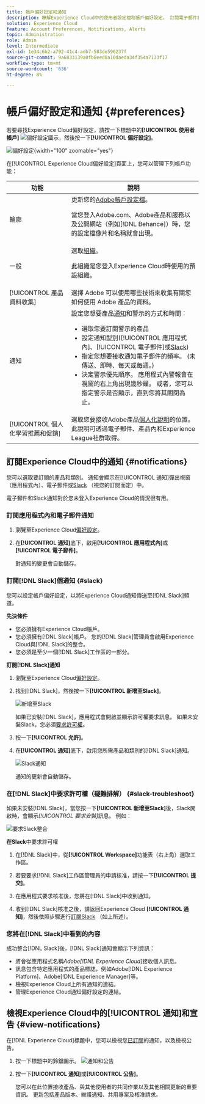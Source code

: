 ```yaml
---
title: 帳戶偏好設定和通知
description: 瞭解Experience Cloud中的使用者設定檔和帳戶偏好設定。 訂閱電子郵件和 [!DNL Slack]的產品通知，並設定產品警示。
solution: Experience Cloud
feature: Account Preferences, Notifications, Alerts
topic: Administration
role: Admin
level: Intermediate
exl-id: 1e34c6b2-a792-41c4-adb7-583de596237f
source-git-commit: 9a6833139a0fb8eed8a10daeda34f354a7133f17
workflow-type: tm+mt
source-wordcount: '636'
ht-degree: 8%

---
```


# 帳戶偏好設定和通知 {#preferences}

若要尋找Experience Cloud偏好設定，請按一下標題中的&#x200B;**[!UICONTROL 使用者帳戶]** ![偏好設定](../assets/preferences-icon-sm.png)圖示，然後按一下&#x200B;**[!UICONTROL 偏好設定]**。

![偏好設定](../assets/preferences-navigation.png){width="100" zoomable="yes"}

在[!UICONTROL Experience Cloud偏好設定]頁面上，您可以管理下列帳戶功能：

| 功能 | 說明 |
|--- |--- |
| 輪廓 | 更新您的[Adobe帳戶設定檔](https://account.adobe.com/tw/profile)。 <p>當您登入Adobe.com、Adobe產品和服務以及公開網站（例如[!DNL Behance]）時，您的設定檔像片和名稱就會出現。 |
| 一般 | 選取[組織](../administration/organizations.md)。<p>此組織是您登入Experience Cloud時使用的預設組織。 |
| [!UICONTROL 產品資料收集] | 選擇 Adobe 可以使用哪些技術來收集有關您如何使用 Adobe 產品的資料。 |
| 通知 | 設定您想要產品[通知](#subscribe-to-notifications-in-experience-cloud)和警示的方式和時間： <ul><li>選取您要訂閱警示的產品</li><li>設定通知型別([!UICONTROL 應用程式內]、[!UICONTROL 電子郵件]或[Slack](#slack-notifications))</li><li>指定您想要接收通知電子郵件的頻率。 (未傳送、即時、每天或每週。)</li><li>決定警示優先順序。 應用程式內警報會在視窗的右上角出現幾秒鐘。 或者，您可以指定警示是否顯示，直到您將其關閉為止。</li></ul> |
| [!UICONTROL 個人化學習推薦和促銷] | 選取您要接收Adobe產品[個人化說明](personalized-learning.md)的位置。 此說明可透過電子郵件、產品內和Experience League社群取得。 |

## 訂閱Experience Cloud中的通知 {#notifications}

您可以選取要訂閱的產品和類別。 通知會顯示在[!UICONTROL 通知]彈出視窗（應用程式內）、電子郵件或[Slack](#slack-notifications) （視您的訂閱而定）中。

電子郵件和Slack通知對於您未登入Experience Cloud的情況很有用。

### 訂閱應用程式內和電子郵件通知

1. 瀏覽至Experience Cloud[偏好設定](https://experience.adobe.com/preferences)。

1. 在&#x200B;**[!UICONTROL 通知]**&#x200B;底下，啟用&#x200B;**[!UICONTROL 應用程式內]**&#x200B;或&#x200B;**[!UICONTROL 電子郵件]**。

   對通知的變更會自動儲存。

### 訂閱[!DNL Slack]個通知 {#slack}

您可以設定帳戶偏好設定，以將Experience Cloud通知傳送至[!DNL Slack]頻道。

**先決條件**

* 您必須擁有Experience Cloud帳戶。
* 您必須擁有[!DNL Slack]帳戶。 您的[!DNL Slack]管理員會啟用Experience Cloud與[!DNL Slack]的整合。
* 您必須是至少一個[!DNL Slack]工作區的一部分。

**訂閱[!DNL Slack]通知**

1. 瀏覽至Experience Cloud[偏好設定](https://experience.adobe.com/preferences)。

1. 找到[!DNL Slack]，然後按一下&#x200B;**[!UICONTROL 新增至Slack]**。

   ![新增至Slack](../assets/add-to-slack.png)

   如果已安裝[!DNL Slack]，應用程式會開啟並顯示許可權要求訊息。 如果未安裝Slack，您必須[要求許可權](#slack-troubleshoot)。

1. 按一下&#x200B;**[!UICONTROL 允許]**。

1. 在&#x200B;**[!UICONTROL 通知]**&#x200B;底下，啟用您所需產品和類別的[!DNL Slack]通知。

   ![Slack通知](../assets/slack.png)

   通知的更新會自動儲存。

### 在[!DNL Slack]中要求許可權（疑難排解） {#slack-troubleshoot}

如果未安裝[!DNL Slack]，當您按一下&#x200B;**[!UICONTROL 新增至Slack]**&#x200B;後，Slack開啟時，會顯示&#x200B;_[!UICONTROL 要求安裝]_&#x200B;訊息。 例如：

![要求Slack整合](../assets/slack-workspace.png)

**在Slack**&#x200B;中要求許可權

1. 在[!DNL Slack]中，從&#x200B;**[!UICONTROL Workspace]**&#x200B;功能表（右上角）選取工作區。

1. 若要要求[!DNL Slack]工作區管理員的申請核准，請按一下&#x200B;**[!UICONTROL 提交]**。

1. 在應用程式要求核准後，您將在[!DNL Slack]中收到通知。

1. 收到[!DNL Slack]核准之後，請返回Experience Cloud **[!UICONTROL 通知]**，然後依照步驟進行[訂閱Slack](#slack-notifications) （如上所述）。

### 您將在[!DNL Slack]中看到的內容

成功整合[!DNL Slack]後，[!DNL Slack]通知會顯示下列資訊：

* 將會從應用程式名稱&#x200B;_Adobe[!DNL Experience Cloud]_&#x200B;接收個人訊息。
* 訊息包含特定應用程式的產品標誌，例如Adobe[!DNL Experience Platform]、Adobe[!DNL Experience Manager]等。
* 檢視Experience Cloud上所有通知的連結。
* 管理Experience Cloud通知偏好設定的連結。

## 檢視Experience Cloud中的[!UICONTROL 通知]和宣告 {#view-notifications}

在[!DNL Experience Cloud]標題中，您可以檢視您[已訂閱](#notifications)的通知，以及檢視公告。

1. 按一下標題中的鈴鐺圖示。 ![通知和公告](../assets/bell-icon.png)

1. 按一下&#x200B;**[!UICONTROL 通知]**&#x200B;或&#x200B;**[!UICONTROL 公告]**。

   您可以在此位置接收產品、與其他使用者的共同作業以及其他相關更新的重要資訊。 更新包括產品版本、維護通知、共用專案及核准請求。
